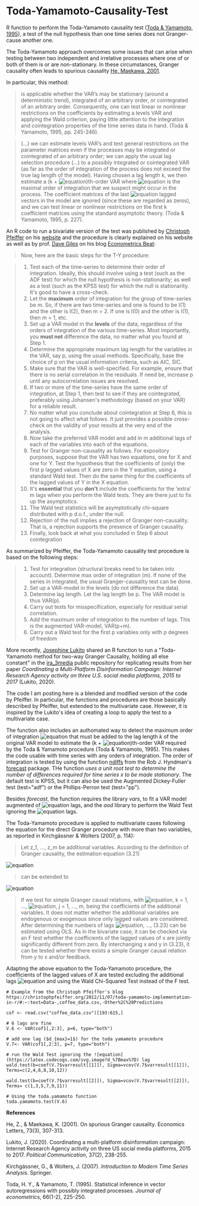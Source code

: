 # Toda-Yamamoto-Causality-Test

R function to perform the Toda-Yamamoto causality test ([Toda & Yamamoto, 1995](https://www.sciencedirect.com/science/article/abs/pii/0304407694016168)), a test of the null hypothesis than one time series does not Granger-cause another one.

The Toda-Yamamoto approach overcomes some issues that can arise when testing between two independent and irrelative processes where one of or both of them is or are non-stationary. In these circumstances, Granger causality often leads to spurious causality [He, Maekawa, 2001](https://www.sciencedirect.com/science/article/pii/S0165176501004980).

In particular, this method:

>is applicable whether the VAR’s may be stationary (around a deterministic trend), integrated of an arbitrary order, or cointegrated of an arbitrary order. Consequently, one can test linear or nonlinear restrictions on the coefficients by estimating a levels VAR and applying the Wald criterion, paying little attention to the integration and cointegration properties of the time series data in hand. (Toda & Yamamoto, 1995, pp. 245-246).

>(...) we can estimate levels VAR’s and test general restrictions on the parameter matrices even if the processes may be integrated or cointegrated of an arbitrary order; we can apply the usual lag selection procedure (...) to a possibly integrated or cointegrated VAR (as far as the order of integration of the process does not exceed the true lag length of the model). Having chosen a lag length k, we then estimate a (k + ![equation](https://latex.codecogs.com/svg.image?d_%7Bmax%7D))th-order VAR where ![equation](https://latex.codecogs.com/svg.image?d_%7Bmax%7D) is the maximal order of integration that we suspect might occur in the process. The coefficient matrices of the last ![equation](https://latex.codecogs.com/svg.image?d_%7Bmax%7D) lagged vectors in the model are ignored (since these are regarded as zeros), and we can test linear or nonlinear restrictions on the first k coefficient matrices using the standard asymptotic theory. (Toda & Yamamoto, 1995, p. 227).

An R code to run a bivariate version of the test was published by [Christoph Pfeiffer](https://christophpfeiffer.org/) on his [website](https://christophpfeiffer.org/2012/11/07/toda-yamamoto-implementation-in-r/#:~:text=Data-,coffee_data.csv,-Other%2C%20Predictions) and the procedure is clearly explained on his website as well as by prof. [Dave Giles](https://davegiles.blogspot.com) on his blog [Econometrics Beat](https://davegiles.blogspot.com/2011/04/testing-for-granger-causality.html):

>Now, here are the basic steps for the T-Y procedure:

>  1. Test each of the time-series to determine their order of integration. Ideally, this should involve using a test (such as the ADF test) for which the null hypothesis is non-stationarity; as well as a test (such as the KPSS test) for which the null is stationarity. It's good to have a cross-check.
>  2. Let the **maximum** order of integration for the group of time-series be m. So, if there are two time-series and one is found to be I(1) and the other is I(2), then m = 2. If one is I(0) and the other is I(1), then m = 1, etc.
>  3. Set up a VAR model in the **levels** of the data, regardless of the orders of integration of the various time-series. Most importantly, you **must not** difference the data, no matter what you found at Step 1.
> 4. Determine the appropriate maximum lag length for the variables in the VAR, say p, using the usual methods. Specifically, base the choice of p on the usual information criteria, such as AIC, SIC.
>  5. Make sure that the VAR is well-specified. For example, ensure that there is no serial correlation in the residuals. If need be, increase p until any autocorrelation issues are resolved.
>  6. If two or more of the time-series have the same order of integration, at Step 1, then test to see if they are cointegrated, preferably using Johansen's methodology (based on your VAR) for a reliable result.
>  7. No matter what you conclude about cointegration at Step 6, this is not going to affect what follows. It just provides a possible cross-check on the validity of your results at the very end of the analysis.
>  8. Now take the preferred VAR model and add in m additional lags of each of the variables into each of the equations.
>  9. Test for Granger non-causality as follows. For expository purposes, suppose that the VAR has two equations, one for X and one for Y. Test the hypothesis that the coefficients of (only) the first p lagged values of X are zero in the Y equation, using a standard Wald test. Then do the same thing for the coefficients of the lagged values of Y in the X equation.
>  10. It's **essential** that you **don't** include the coefficients for the 'extra' m lags when you perform the Wald tests. They are there just to fix up the asymptotics.
>  11. The Wald test statistics will be asymptotically chi-square distributed with p d.o.f., under the null.
>  12. Rejection of the null implies a rejection of Granger non-causality. That is, a rejection supports the presence of Granger causality.
>  13. Finally, look back at what you concluded in Step 6 about cointegration

As summarized by Pfeiffer, the Toda-Yamamoto causality test procedure is based on the following steps: 

>1. Test for integration (structural breaks need to be taken into account). Determine max order of integration (m). If none of the series in integrated, the usual Granger-causality test can be done. 
>2. Set up a VAR-model in the levels (do not difference the data). 
>3. Determine lag length. Let the lag length be p. The VAR model is thus VAR(p).
>4. Carry out tests for misspecification, especially for residual serial correlation. 
>5. Add the maximum order of integration to the number of lags. This is the augmented VAR-model, VAR(p+m). 
>6. Carry out a Wald test for the first p variables only with p degrees of freedom

More recently, [Josephine Lukito](https://github.com/jlukito) shared an R function to run a "Toda-Yamamoto method for two-way Granger Causality, holding all else constant" in the [ira_3media](https://github.com/jlukito/ira_3media/blob/master/final_analysis.md) public repository for replicating results from her paper *Coordinating a Multi-Platform Disinformation Campaign: Internet Research Agency activity on three U.S. social media platforms, 2015 to 2017* (Lukito, 2020). 

The code I am posting here is a blended and modified version of the code by Pfeiffer. In particular, the functions and procedures are those basically described by Pfeiffer, but extended to the multivariate case. However, it is inspired by the Lukito's idea of creating a loop to apply the test to a multivariate case. 

The function also includes an authomated way to detect the maximum order of integration ![equation](https://latex.codecogs.com/svg.image?d_%7Bmax%7D) that must be added to the lag length *k* of the original VAR model to estimate the (k + ![equation](https://latex.codecogs.com/svg.image?d_%7Bmax%7D))th-order VAR required by the Toda & Yamamoto procedure (Toda & Yamamoto, 1995). This makes the code usable with time series with any orders of integration. The order of integration is tested by using the function [ndiffs](https://search.r-project.org/CRAN/refmans/forecast/html/ndiffs.html) from the Rob J. Hyndman's [forecast](https://cran.r-project.org/web/packages/forecast/index.html) package. THe function *uses a unit root test to determine the number of differences required for time series x to be made stationary*. The default test is KPSS, but it can also be used the Augmented Dickey-Fuller test (test="adf") or the Phillips-Perron test (test="pp"). 

Besides *forecast*, the function requires the library *vars*, to fit a VAR model augmented of ![equation](https://latex.codecogs.com/svg.image?d_%7Bmax%7D) lags, and the *aod* library to perform the Wald Test ignoring the ![equation](https://latex.codecogs.com/svg.image?d_%7Bmax%7D) lags.

The Toda-Yamamoto procedure is applied to multivariate cases following the equation for the direct Granger procedure with more than two variables, as reported in Kirchgässner & Wolters (2007, p. 114):

>Let z_1, ..., z_m be additional variables. According to the definition of Granger causality, the estimation equation (3.21) 

![equation](https://latex.codecogs.com/svg.image?%5Clarge%20(3.21)%20%5Cspace%20y_t%20=%20%5Calpha_0%20&plus;%20%5Csum_%7Bk=1%7D%5E%7Bk_1%7D%20%5Calpha_%7B11%7D%5Ek%20y_%7Bt-k%7D%20&plus;%20%5Csum_%7Bk=1%7D%5E%7Bk_2%7D%20%5Calpha_%7B12%7D%5Ek%20x_%7Bt-k%7D%20&plus;%20u_t)

>can be extended to

![equation](https://latex.codecogs.com/svg.image?%5Clarge%20(3.23)%20%5Cspace%20%20y_t%20=%20%5Calpha_0%20&plus;%20%5Csum_%7Bk=1%7D%5E%7Bk_1%7D%20%5Calpha_%7B11%7D%5Ek%20y_%7Bt-k%7D%20&plus;%20%5Csum_%7Bk=1%7D%5E%7Bk_2%7D%20%5Calpha_%7B12%7D%5Ek%20x_%7Bt-k%7D%20&plus;%20%5Csum_%7Bj=1%7D%5E%7Bm%7D%20%5Csum_%7Bk=1%7D%5E%7Bk_%7Bj&plus;2%7D%7D%20%5Cbeta_j%5Ek%20z_%7Bj,t-k%7D%20&plus;%20u_t,)

>if we test for simple Granger causal relations, with ![equation](https://latex.codecogs.com/svg.image?%5Cbeta_j%5Ek), k = 1, ..., ![equation](https://latex.codecogs.com/svg.image?k_%7Bj&plus;2%7D), j = 1, ..., m, being the coefficients of the additional variables. It does not matter whether the additional variables are endogenous or exogenous since only lagged values are considered. After determining the numbers of lags ![equation](https://latex.codecogs.com/svg.image?k_1,%20k_2,%20k_3), ..., (3.23) can be estimated using OLS. As in the bivariate case, it can be checked via an F test whether the coefficients of the lagged values of x are jointly significantly different from zero. By interchanging x and y in (3.23), it can be tested whether there exists a simple Granger causal relation from y to x and/or feedback.

Adapting the above equation to the Toda-Yamamoto procedure, the coefficients of the lagged values of X are tested excluding the additional lags ![equation](https://latex.codecogs.com/svg.image?d_%7Bmax%7D) and using the Wald Chi-Squared Test instead of the F test.

```{r}
# Example from the Christoph Pfeiffer's blog
https://christophpfeiffer.org/2012/11/07/toda-yamamoto-implementation-in-r/#:~:text=Data-,coffee_data.csv,-Other%2C%20Predictions

cof <- read.csv("coffee_data.csv")[193:615,]

# 6 lags are fine
V.6 <- VAR(cof1[,2:3], p=6, type="both")

# add one lag ($d_{max}=1$) for the toda yamamoto procedure
V.7<- VAR(cof1[,2:3], p=7, type="both")

# run the Wald Test ignoring the ![equation](https://latex.codecogs.com/svg.image?d_%7Bmax%7D) lag
wald.test(b=coef(V.7$varresult[[1]]), Sigma=vcov(V.7$varresult[[1]]), Terms=c(2,4,6,8,10,12))

wald.test(b=coef(V.7$varresult[[2]]), Sigma=vcov(V.7$varresult[[2]]), Terms= c(1,3,5,7,9,11))

# Using the toda.yamamoto function
toda.yamamoto.test(V.6)
```


**References**

He, Z., & Maekawa, K. (2001). On spurious Granger causality. Economics Letters, 73(3), 307-313.

Lukito, J. (2020). Coordinating a multi-platform disinformation campaign: Internet Research Agency activity on three US social media platforms, 2015 to 2017. *Political Communication*, 37(2), 238-255.

Kirchgässner, G., & Wolters, J. (2007). *Introduction to Modern Time Series Analysis*. Springer.

Toda, H. Y., & Yamamoto, T. (1995). Statistical inference in vector autoregressions with possibly integrated processes. *Journal of econometrics*, 66(1-2), 225-250.
